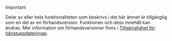 > [!IMPORTANT]
> Delar av eller hela funktionaliteten som beskrivs i det här ämnet är tillgänglig som en del av en förhandsversion. Funktionen och dess innehåll kan ändras. Mer information om förhandsversioner finns i [Tillgänglighet för tjänstuppdateringar](https://docs.microsoft.com/dynamics365/unified-operations/fin-and-ops/get-started/public-preview-releases).
